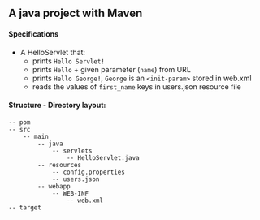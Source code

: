 ## A java project with Maven

#### Specifications
- A HelloServlet that:
    - prints `Hello Servlet!`
    - prints `Hello` + given parameter (`name`) from URL
    - prints `Hello George!`, `George` is an `<init-param>` stored in web.xml
    - reads the values of `first_name` keys in users.json resource file

#### Structure - Directory layout:

```
-- pom
-- src
    -- main
        -- java
            -- servlets
                -- HelloServlet.java
        -- resources
            -- config.properties
            -- users.json
        -- webapp
            -- WEB-INF
                -- web.xml
-- target
```